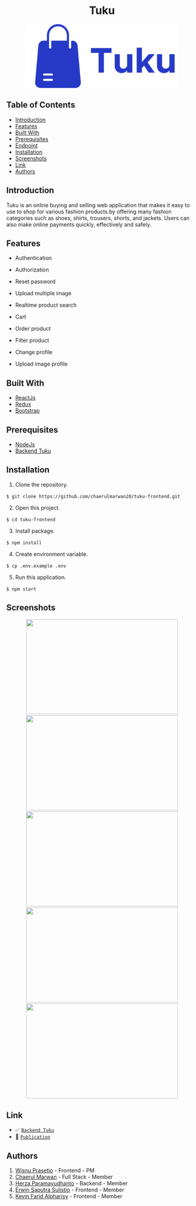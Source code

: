 <h1 align="center">Tuku</h1>
<p align="center">
  <a href="https://tukupedia.netlify.app/" target="_blank"><img src="./src/assets/Tuku.png"  width="400" alt="Tuku" border="0" /></a>
</p>

## Table of Contents

- [Introduction](#introduction)
- [Features](#features)
- [Built With](#built-with)
- [Prerequisites](#prerequisites)
- [Endpoint](#endpoint)
- [Installation](#installation)
- [Screenshots](#screenshots)
- [Link](#link)
- [Authors](#authors)

## Introduction

Tuku is an online buying and selling web application that makes it easy to use to shop for various fashion products by offering many fashion categories such as shoes, shirts, trousers, shorts, and jackets. Users can also make online payments quickly, effectively and safely.

## Features

- Authentication

- Authorization

- Reset password

- Upload multiple image

- Realtime product search

- Cart

- Order product

- Filter product

- Change profile

- Upload image profile

## Built With

- [ReactJs](https://reactjs.org/)
- [Redux](https://redux.js.org/)
- [Bootstrap](https://getbootstrap.com/)

## Prerequisites

- [NodeJs](https://nodejs.org/)
- [Backend Tuku](https://github.com/chaerulmarwan20/tuku-backend)

## Installation

1. Clone the repository.

```
$ git clone https://github.com/chaerulmarwan20/tuku-frontend.git
```

2. Open this project.

```
$ cd tuku-frontend
```

3. Install package.

```
$ npm install
```

4. Create environment variable.

```
$ cp .env.example .env
```

5. Run this application.

```
$ npm start
```

## Screenshots

<p align="center">
  <span>
    <img width="400" height="250" src="https://user-images.githubusercontent.com/76175402/120014636-7fba7a00-c00c-11eb-9cc4-5c2c2f398354.jpg">   
    <img width="400" height="250" src="https://user-images.githubusercontent.com/76175402/120014633-7f21e380-c00c-11eb-8d65-7847756b401a.jpg">   
    <img width="400" height="250" src="https://user-images.githubusercontent.com/76175402/120014631-7e894d00-c00c-11eb-913c-521ff2c8ebd1.jpg">   
    <img width="400" height="250" src="https://user-images.githubusercontent.com/76175402/120014625-7d582000-c00c-11eb-8288-1e5389ef3035.jpg">   
    <img width="400" height="250" src="https://user-images.githubusercontent.com/76175402/120014619-7b8e5c80-c00c-11eb-865a-af51124d69de.jpg">
  </span>
</p>

## Link

- :white_check_mark: [`Backend Tuku`](https://github.com/chaerulmarwan20/tuku-backend)
- :rocket: [`Publication`](https://tukupedia.netlify.app/)

## Authors

1. [Wisnu Prasetio](https://github.com/prasetioad) - Frontend - PM
2. [Chaerul Marwan](https://github.com/chaerulmarwan20) - Full Stack - Member
3. [Herza Paramayudhanto](https://github.com/herzaparam) - Backend - Member
4. [Erwin Saputra Sulistio](https://github.com/ErwinSaputraSulistio) - Frontend - Member
5. [Kevin Farid Alpharisy](https://github.com/kevinfaridap) - Frontend - Member
